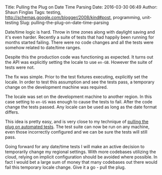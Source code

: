 Title: Pulling the Plug on Date Time Parsing
Date: 2016-03-30 06:49
Author: Shaun Finglas
Tags: testing, http://schemas.google.com/blogger/2008/kind#post, programming, unit-testing
Slug: pulling-the-plug-on-date-time-parsing

Date/time logic is hard. Throw in time zones along with daylight saving
and it's even harder. Recently a suite of tests that had happily been
running for months started failing. There were no code changes and all
the tests were somehow related to date/time ranges.

Despite this the production code was functioning as expected. It turns
out the API was explicitly setting the locale to use `en-GB`. However
the suite of tests were not.

The fix was simple. Prior to the test fixtures executing, explicitly set
the locale. In order to test this assumption and see the tests pass, a
temporary change on the development machine was required.

The locale was set on the development machine to another region. In this
case setting to `en-US` was enough to cause the tests to fail. After the
code change the tests passed. Any locale can be used as long as the date
format differs.

This idea is pretty easy, and is very close to my technique of [pulling
the plug on automated
tests](http://blog.shaunfinglas.co.uk/2012/05/achieving-more-isolated-unit-testing.html).
The test suite can now be run on any machine, even those incorrectly
configured and we can be sure the tests will still pass.

Going forward for any date/time tests I will make an active decision to
temporarily change my regional settings. With more codebases utilizing
the cloud, relying on implicit configuration should be avoided where
possible. In fact I would bet a large sum of money that many codebases
out there would fail this temporary locale change. Give it a go - pull
the plug.

</p>

